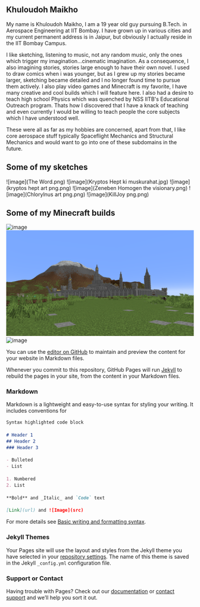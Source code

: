 ## Khuloudoh Maikho

My name is Khuloudoh Maikho, I am a 19 year old guy pursuing B.Tech. in Aerospace Engineering at IIT Bombay. I have grown up in various cities and my current permanent address is in Jaipur, but obviously I actually reside in the IIT Bombay Campus.

I like sketching, listening to music, not any random music, only the ones which trigger my imagination...cinematic imagination. As a consequence, I also imagining stories, stories large enough to have their own novel. I used to draw comics when i was younger, but as I grew up my stories became larger, sketching became detailed and I no longer found time to pursue them actively. I also play video games and Minecraft is my favorite, I have many creative and cool builds which I will feature here. I also had a desire to teach high school Physics which was quenched by NSS IITB's Educational Outreach program. Thats how I discovered that I have a knack of teaching and even currently I would be willing to teach people the core subjects which I have understood well.

These were all as far as my hobbies are concerned, apart from that, I like core aerospace stuff typically Spaceflight Mechanics and Structural Mechanics and would want to go into one of these subdomains in the future.

## Some of my sketches
![image](The Word.png)
![image](Kryptos Hept ki muskurahat.jpg)
![image](kryptos hept art png.png)
![image](Zeneben Homogen the visionary.png)
![image](Chlorylnus art png.png)
![image](KillJoy png.png)

## Some of my Minecraft builds
![image](2021-12-20_14.18.29.png)
![image](2021-12-30_22.11.25.png)
![image](2022-03-21_18.30.58.png)


















You can use the [editor on GitHub](https://github.com/KhuloudohtheMaikho/KhuloudohtheMaikho.github.io/edit/main/index.md) to maintain and preview the content for your website in Markdown files.

Whenever you commit to this repository, GitHub Pages will run [Jekyll](https://jekyllrb.com/) to rebuild the pages in your site, from the content in your Markdown files.

### Markdown

Markdown is a lightweight and easy-to-use syntax for styling your writing. It includes conventions for

```markdown
Syntax highlighted code block

# Header 1
## Header 2
### Header 3

- Bulleted
- List

1. Numbered
2. List

**Bold** and _Italic_ and `Code` text

[Link](url) and ![Image](src)
```

For more details see [Basic writing and formatting syntax](https://docs.github.com/en/github/writing-on-github/getting-started-with-writing-and-formatting-on-github/basic-writing-and-formatting-syntax).

### Jekyll Themes

Your Pages site will use the layout and styles from the Jekyll theme you have selected in your [repository settings](https://github.com/KhuloudohtheMaikho/KhuloudohtheMaikho.github.io/settings/pages). The name of this theme is saved in the Jekyll `_config.yml` configuration file.

### Support or Contact

Having trouble with Pages? Check out our [documentation](https://docs.github.com/categories/github-pages-basics/) or [contact support](https://support.github.com/contact) and we’ll help you sort it out.
